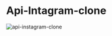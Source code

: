 # Api-Intagram-clone

![api-instagram-clone](https://user-images.githubusercontent.com/55707579/75084900-5dc97200-5502-11ea-8504-cc042b679297.png)
